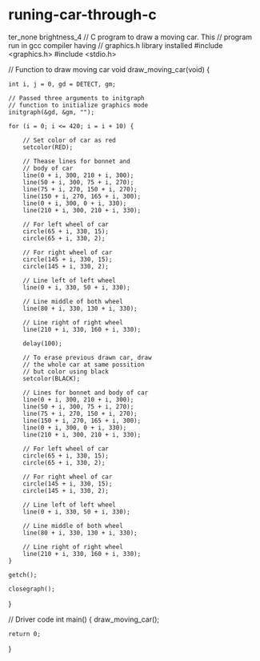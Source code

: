# runing-car-through-c
ter_none
brightness_4
// C program to draw a moving car. This 
// program run in gcc compiler having 
// graphics.h library installed 
#include <graphics.h> 
#include <stdio.h> 
  
// Function to draw moving car 
void draw_moving_car(void) { 
  
    int i, j = 0, gd = DETECT, gm; 
  
    // Passed three arguments to initgraph 
    // function to initialize graphics mode 
    initgraph(&gd, &gm, ""); 
  
    for (i = 0; i <= 420; i = i + 10) { 
  
        // Set color of car as red 
        setcolor(RED); 
  
        // Thease lines for bonnet and  
        // body of car 
        line(0 + i, 300, 210 + i, 300); 
        line(50 + i, 300, 75 + i, 270); 
        line(75 + i, 270, 150 + i, 270); 
        line(150 + i, 270, 165 + i, 300); 
        line(0 + i, 300, 0 + i, 330); 
        line(210 + i, 300, 210 + i, 330); 
  
        // For left wheel of car 
        circle(65 + i, 330, 15); 
        circle(65 + i, 330, 2); 
  
        // For right wheel of car 
        circle(145 + i, 330, 15); 
        circle(145 + i, 330, 2); 
  
        // Line left of left wheel 
        line(0 + i, 330, 50 + i, 330); 
  
        // Line middle of both wheel 
        line(80 + i, 330, 130 + i, 330); 
  
        // Line right of right wheel 
        line(210 + i, 330, 160 + i, 330); 
  
        delay(100); 
  
        // To erase previous drawn car, draw 
        // the whole car at same possition 
        // but color using black 
        setcolor(BLACK); 
          
        // Lines for bonnet and body of car 
        line(0 + i, 300, 210 + i, 300); 
        line(50 + i, 300, 75 + i, 270); 
        line(75 + i, 270, 150 + i, 270); 
        line(150 + i, 270, 165 + i, 300); 
        line(0 + i, 300, 0 + i, 330); 
        line(210 + i, 300, 210 + i, 330); 
  
        // For left wheel of car 
        circle(65 + i, 330, 15); 
        circle(65 + i, 330, 2); 
  
        // For right wheel of car 
        circle(145 + i, 330, 15); 
        circle(145 + i, 330, 2); 
  
        // Line left of left wheel 
        line(0 + i, 330, 50 + i, 330); 
  
        // Line middle of both wheel 
        line(80 + i, 330, 130 + i, 330); 
  
        // Line right of right wheel 
        line(210 + i, 330, 160 + i, 330); 
    } 
  
    getch(); 
  
    closegraph(); 
} 
  
// Driver code 
int main() 
{ 
    draw_moving_car(); 
  
    return 0; 
} 
